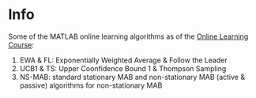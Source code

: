 
# Info
Some of the MATLAB online learning algorithms as of the [Online Learning Course](https://trovo.faculty.polimi.it/olam_2022.html):

1. EWA & FL: Exponentially Weighted Average & Follow the Leader
2. UCB1 & TS: Upper Coonfidence Bound 1 & Thompson Sampling
3. NS-MAB: standard stationary MAB and non-stationary MAB (active & passive) algorithms for non-stationary MAB


